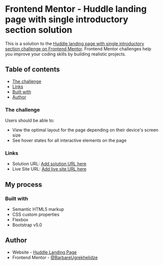 # Frontend Mentor - Huddle landing page with single introductory section solution

This is a solution to the [Huddle landing page with single introductory section challenge on Frontend Mentor](https://github.com/BarbareUgrekhelidze/simple-Huddle-landing-page.git). Frontend Mentor challenges help you improve your coding skills by building realistic projects. 

## Table of contents

  - [The challenge](#the-challenge)
  - [Links](#links)
  - [Built with](#built-with)
- [Author](#author)

### The challenge

Users should be able to:

- View the optimal layout for the page depending on their device's screen size
- See hover states for all interactive elements on the page

### Links

- Solution URL: [Add solution URL here](https://github.com/BarbareUgrekhelidze/simple-Huddle-landing-page.git)
- Live Site URL: [Add live site URL here](https://BarbareUgrekhelidze.github.io/simple-Huddle-landing-page/)

## My process

### Built with

- Semantic HTML5 markup
- CSS custom properties
- Flexbox
- Bootstrap v5.0

## Author

- Website - [Huddle Landing Page](https://BarbareUgrekhelidze.github.io/simple-Huddle-landing-page/)
- Frontend Mentor - [@BarbareUgrekhelidze](https://www.frontendmentor.io/profile/barbare999)
